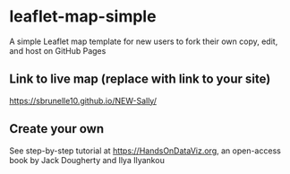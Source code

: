 # leaflet-map-simple
A simple Leaflet map template for new users to fork their own copy, edit, and host on GitHub Pages

## Link to live map (replace with link to your site)
https://sbrunelle10.github.io/NEW-Sally/

## Create your own
See step-by-step tutorial at https://HandsOnDataViz.org, an open-access book by Jack Dougherty and Ilya Ilyankou
